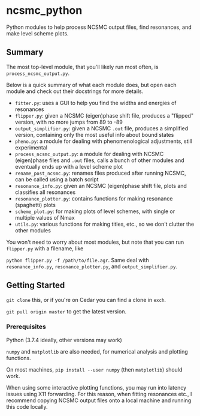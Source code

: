 # ncsmc_python

Python modules to help process NCSMC output files, find resonances, and make level scheme plots.

## Summary

The most top-level module, that you'll likely run most often, is `process_ncsmc_output.py`.

Below is a quick summary of what each module does, but open each module and check out their docstrings for more details. 

- `fitter.py`: uses a GUI to help you find the widths and energies of resonances
- `flipper.py`: given a NCSMC (eigen)phase shift file, produces a "flipped" version, with no more jumps from 89 to -89
- `output_simplifier.py`: given a NCSMC `.out` file, produces a simplified version, containing only the most useful info about bound states
- `pheno.py`: a module for dealing with phenomenological adjustments, still experimental
- `process_ncsmc_output.py`: a module for dealing with NCSMC (eigen)phase files and `.out` files, calls a bunch of other modules and eventually ends up with a level scheme plot
- `rename_post_ncsmc.py`: renames files produced after running NCSMC, can be called using a batch script
- `resonance_info.py`: given an NCSMC (eigen)phase shift file, plots and classifies all resonances
- `resonance_plotter.py`: contains functions for making resonance (spaghetti) plots
- `scheme_plot.py`: for making plots of level schemes, with single or multiple values of Nmax
- `utils.py`: various functions for making titles, etc., so we don't clutter the other modules

You won't need to worry about most modules, but note that you can run `flipper.py` with a filename, like

`python flipper.py -f /path/to/file.agr`. Same deal with `resonance_info.py`, `resonance_plotter.py`, and `output_simplifier.py`.


## Getting Started

`git clone` this, or if you're on Cedar you can find a clone in `exch`.

`git pull origin master` to get the latest version. 


### Prerequisites

Python (3.7.4 ideally, other versions may work)

`numpy` and `matplotlib` are also needed, for numerical analysis and plotting functions.

On most machines, `pip install --user numpy` (then `matplotlib`) should work.

When using some interactive plotting functions, you may run into latency issues using X11 forwarding.
For this reason, when fitting resonances etc., I recommend copying NCSMC output files onto a local machine
and running this code locally.
